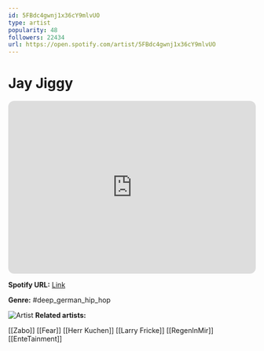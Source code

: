 ```yaml
---
id: 5FBdc4gwnj1x36cY9mlvUO
type: artist
popularity: 48
followers: 22434
url: https://open.spotify.com/artist/5FBdc4gwnj1x36cY9mlvUO
---
```

# Jay Jiggy

<iframe style="border-radius:12px" src="https://open.spotify.com/embed/artist/5FBdc4gwnj1x36cY9mlvUO" width="100%" height="352" frameBorder="0" allowfullscreen="" allow="autoplay; clipboard-write; encrypted-media; fullscreen; picture-in-picture" loading="lazy"></iframe>

**Spotify URL:** [Link](https://open.spotify.com/artist/5FBdc4gwnj1x36cY9mlvUO)

**Genre:**  #deep_german_hip_hop

![Artist](https://i.scdn.co/image/ab6761610000e5eb6a8e901cab6bcc3b17059dc3)
**Related artists:**

[[Zabo]]
[[Fear]]
[[Herr Kuchen]]
[[Larry Fricke]]
[[RegenInMir]]
[[EnteTainment]]
